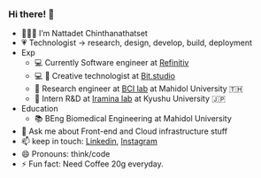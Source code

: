 ### Hi there! 👋

- 👨🏻‍💻 I’m Nattadet Chinthanathatset
- 💗 Technologist -> research, design, develop, build, deployment
- Exp
  - 💻 Currently Software engineer at [Refinitiv](https://www.refinitiv.com/en)
  - 💻 🎨 Creative technologist at [Bit.studio](https://bit.studio)
  - 🧠 Research engineer at [BCI lab](https://www.facebook.com/bcilabth/) at Mahidol University 🇹🇭
  - 🧠 Intern R&D at [Iramina lab](http://bie.inf.kyushu-u.ac.jp/lab_en.html) at Kyushu University 🇯🇵
- Education
  - 📚 BEng Biomedical Engineering at Mahidol University
- 💬 Ask me about Front-end and Cloud infrastructure stuff
- 📫 keep in touch: [Linkedin](https://www.linkedin.com/in/nattadetc/), [Instagram](https://www.instagram.com/lwxinm)
- 😄 Pronouns: think/code
- ⚡ Fun fact: Need Coffee 20g everyday.
